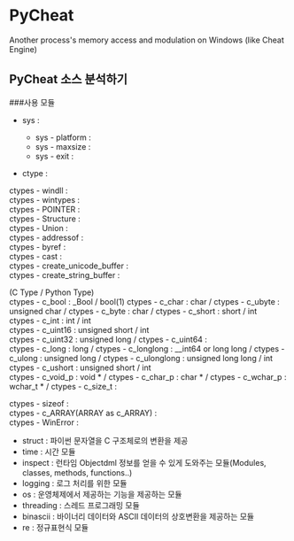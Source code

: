 # PyCheat
Another process's memory access and modulation on Windows (like Cheat Engine)

## PyCheat 소스 분석하기
###사용 모듈  
* sys :  
  * sys - platform :  
  * sys - maxsize :  
  * sys - exit :  

* ctype :  


ctypes - windll :  
ctypes - wintypes :  
ctypes - POINTER :  
ctypes - Structure :  
ctypes - Union :  
ctypes - addressof :  
ctypes - byref :  
ctypes - cast :  
ctypes - create_unicode_buffer :  
ctypes - create_string_buffer :  

(C Type / Python Type)  
ctypes - c_bool : _Bool / bool(1)
ctypes - c_char : char / 
ctypes - c_ubyte : unsigned char / 
ctypes - c_byte  : char / 
ctypes - c_short : short / int  
ctypes - c_int : int / int  
ctypes - c_uint16 : unsigned short / int  
ctypes - c_uint32 : unsigned long / 
ctypes - c_uint64 :  
ctypes - c_long : long / 
ctypes - c_longlong : __int64 or long long / 
ctypes - c_ulong : unsigned long / 
ctypes - c_ulonglong : unsigned long long / int  
ctypes - c_ushort : unsigned short / int   
ctypes - c_void_p : void * / 
ctypes - c_char_p : char * / 
ctypes - c_wchar_p : wchar_t * / 
ctypes - c_size_t :  

ctypes - sizeof :  
ctypes - c_ARRAY(ARRAY as c_ARRAY) :  
ctypes - WinError :  

* struct : 파이썬 문자열을 C 구조체로의 변환을 제공  
* time : 시간 모듈  
* inspect : 런타임 Objectdml 정보를 얻을 수 있게 도와주는 모듈(Modules, classes, methods, functions..)  
* logging : 로그 처리를 위한 모듈  
* os : 운영체제에서 제공하는 기능을 제공하는 모듈  
* threading : 스레드 프로그래밍 모듈  
* binascii : 바이너리 데이터와 ASCII 데이터의 상호변환을 제공하는 모듈  
* re : 정규표현식 모듈  

